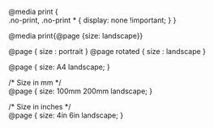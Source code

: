 @media print
{    
    .no-print, .no-print *
    {
        display: none !important;
    }
}

@media print{@page {size: landscape}}

@page { size : portrait }
@page rotated { size : landscape }

<style type="text/css" media="print">
    @page {
        size: landscape;
    }
    body {
        writing-mode: tb-rl;
    }
</style>


@page {
  size: A4 landscape;
}

/* Size in mm */    
@page {
  size: 100mm 200mm landscape;
}

/* Size in inches */    
@page {
  size: 4in 6in landscape;
}

